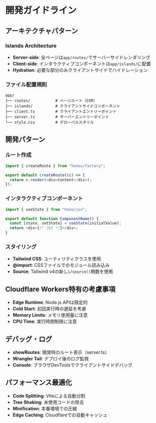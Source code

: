 # 開発ガイドライン

## アーキテクチャパターン

### Islands Architecture
- **Server-side**: 全ページは`app/routes/`でサーバーサイドレンダリング
- **Client-side**: インタラクティブコンポーネントは`app/islands/`に配置
- **Hydration**: 必要な部分のみクライアントサイドでハイドレーション

### ファイル配置規則
```
app/
├── routes/           # ページルート（SSR）
├── islands/          # クライアントサイドコンポーネント
├── client.ts         # クライアントエントリーポイント
├── server.ts         # サーバーエントリーポイント
└── style.css         # グローバルスタイル
```

## 開発パターン

### ルート作成
```typescript
import { createRoute } from "honox/factory";

export default createRoute((c) => {
  return c.render(<div>Content</div>);
});
```

### インタラクティブコンポーネント
```typescript
import { useState } from "hono/jsx";

export default function ComponentName() {
  const [state, setState] = useState(initialValue);
  return <div>{/* JSX */}</div>;
}
```

### スタイリング
- **Tailwind CSS**: ユーティリティクラスを使用
- **@import**: CSSファイルでのモジュール読み込み
- **Source**: Tailwind v4の新しい`source()`関数を使用

## Cloudflare Workers特有の考慮事項
- **Edge Runtime**: Node.js APIは限定的
- **Cold Start**: 初回実行時の遅延を考慮
- **Memory Limits**: メモリ使用量に注意
- **CPU Time**: 実行時間制限に注意

## デバッグ・ログ
- **showRoutes**: 開発時のルート表示（server.ts）
- **Wrangler Tail**: デプロイ後のログ監視
- **Console**: ブラウザDevToolsでクライアントサイドデバッグ

## パフォーマンス最適化
- **Code Splitting**: Viteによる自動分割
- **Tree Shaking**: 未使用コードの除去
- **Minification**: 本番環境での圧縮
- **Edge Caching**: Cloudflareでの自動キャッシュ